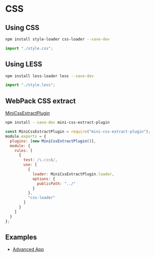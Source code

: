 # CSS

## Using CSS

```bash
npm install style-loader css-loader --save-dev
```

```javascript
import "./style.css";
```

## Using LESS

```bash
npm install less-loader less --save-dev
```

```javascript
import "./style.less";
```

## WebPack CSS extract

[MiniCssExtractPlugin](https://github.com/webpack-contrib/mini-css-extract-plugin)

```bash
npm install --save-dev mini-css-extract-plugin
```

```javascript
const MiniCssExtractPlugin = require("mini-css-extract-plugin");
module.exports = {
  plugins: [new MiniCssExtractPlugin()],
  module: {
    rules: [
      {
        test: /\.css$/,
        use: [
          {
            loader: MiniCssExtractPlugin.loader,
            options: {
              publicPath: "../"
            }
          },
          "css-loader"
        ]
      }
    ]
  }
};
```

## Examples

- [Advanced App](examples/advanced-app/README.md)
